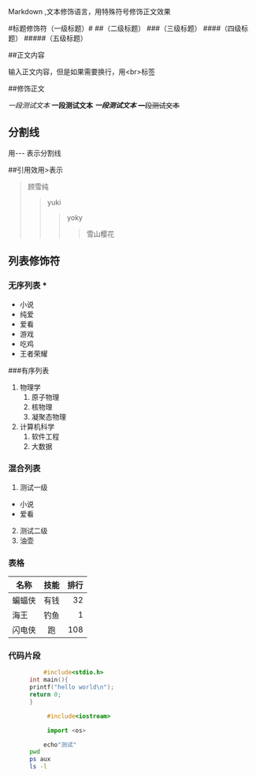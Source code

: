 Markdown ,文本修饰语言，用特殊符号修饰正文效果<br>


#标题修饰符（一级标题）\#
##（二级标题）
###（三级标题）
####（四级标题）
#####（五级标题）

##正文内容

输入正文内容，但是如果需要换行，用\<br\>标签

##修饰正文

*一段测试文本*
**一段测试文本**
***一段测试文本***
~~一段测试文本~~

## 分割线

用\-\-\- 表示分割线

##引用效用\>表示
> 顾雪纯
>> yuki
>>> yoky
>>>> 雪山樱花

## 列表修饰符
### 无序列表 \*
* 小说
 * 纯爱
  * 爱看
* 游戏
 * 吃鸡
 * 王者荣耀

###有序列表
1. 物理学
   1. 原子物理
   2. 核物理
   3. 凝聚态物理
2. 计算机科学
   1. 软件工程
   2. 大数据

### 混合列表
1. 测试一级
* 小说
 * 爱看
2. 测试二级
 1. 油壶

### 表格
名称|技能|排行
--|:--:|--:
蝙蝠侠|有钱|32
海王|钓鱼|1
闪电侠|跑|108

### 代码片段

```c
          #include<stdio.h>
	  int main(){
	  printf("hello world\n");
	  return 0;
	  }
```
```cpp
           #include<iostream>
```
```python
           import <os>
```
```bash
          echo"测试"
	  pwd
	  ps aux
	  ls -l
```


